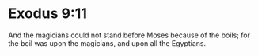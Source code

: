 # Exodus 9:11

And the magicians could not stand before Moses because of the boils; for the boil was upon the magicians, and upon all the Egyptians.